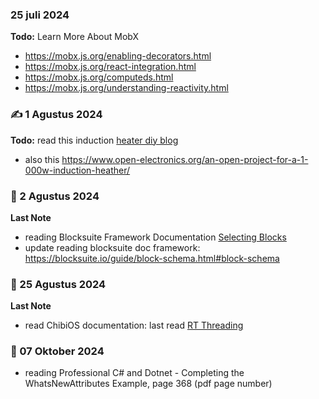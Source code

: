 ### 25 juli 2024 
**Todo:** Learn More About MobX 
 - https://mobx.js.org/enabling-decorators.html
 - https://mobx.js.org/react-integration.html
 - https://mobx.js.org/computeds.html
 - https://mobx.js.org/understanding-reactivity.html

### ✍️ 1 Agustus 2024 

**Todo:** read this induction [heater diy blog](https://highvoltageforum.net/index.php?topic=116.0)
- also this https://www.open-electronics.org/an-open-project-for-a-1-000w-induction-heather/

### 🍞 2 Agustus 2024 

**Last Note**
- reading Blocksuite Framework Documentation [Selecting Blocks](https://blocksuite.io/guide/working-with-block-tree.html#selecting-blocks)
- update reading blocksuite doc framework: https://blocksuite.io/guide/block-schema.html#block-schema

### 🍞 25 Agustus 2024 

**Last Note**
- read ChibiOS documentation: last read [RT Threading](https://www.chibios.org/dokuwiki/doku.php?id=chibios:documentation:books:rt:kernel_threading)

### 🍞 07 Oktober 2024 
- reading Professional C# and Dotnet - Completing the WhatsNewAttributes Example, page 368 (pdf page number)
